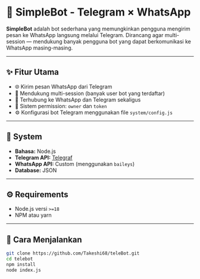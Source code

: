 # 🤖 SimpleBot - Telegram × WhatsApp

**SimpleBot** adalah bot sederhana yang memungkinkan pengguna mengirim pesan ke WhatsApp langsung melalui Telegram. Dirancang agar multi-session — mendukung banyak pengguna bot yang dapat berkomunikasi ke WhatsApp masing-masing.

---

## ✨ Fitur Utama

- 🌐 Kirim pesan WhatsApp dari Telegram
- 👥 Mendukung multi-session (banyak user bot yang terdaftar)
- 📡 Terhubung ke WhatsApp dan Telegram sekaligus
- 🔐 Sistem permission: `owner` dan `token`
- ⚙️ Konfigurasi bot Telegram menggunakan file `system/config.js`

---

## 🛞 System

- **Bahasa:** Node.js
- **Telegram API:** [Telegraf](https://telegraf.js.org)
- **WhatsApp API:** Custom (menggunakan `baileys`)
- **Database:** JSON

---

## ⚙️ Requirements

- Node.js versi `>=18`
- NPM atau yarn

---

## 🚀 Cara Menjalankan

```bash
git clone https://github.com/Takeshi68/teleBot.git
cd telebot
npm install
node index.js
